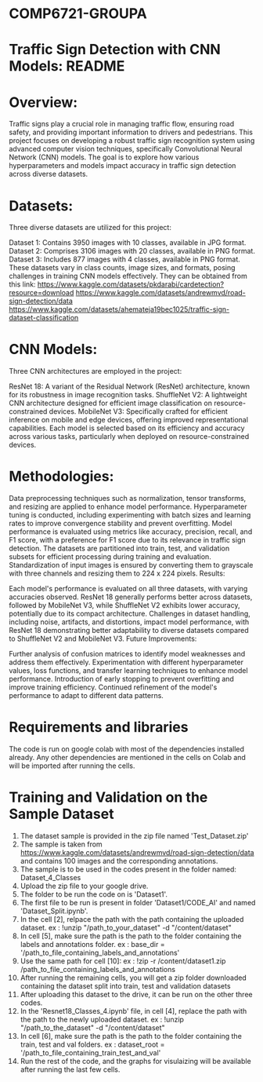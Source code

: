 # COMP6721-GROUPA
# Traffic Sign Detection with CNN Models: README

# Overview:

Traffic signs play a crucial role in managing traffic flow, ensuring road safety, and providing important information to drivers and pedestrians. This project focuses on developing a robust traffic sign recognition system using advanced computer vision techniques, specifically Convolutional Neural Network (CNN) models. The goal is to explore how various hyperparameters and models impact accuracy in traffic sign detection across diverse datasets.

# Datasets:

Three diverse datasets are utilized for this project:

Dataset 1: Contains 3950 images with 10 classes, available in JPG format.
Dataset 2: Comprises 3106 images with 20 classes, available in PNG format.
Dataset 3: Includes 877 images with 4 classes, available in PNG format.
These datasets vary in class counts, image sizes, and formats, posing challenges in training CNN models effectively.
They can be obtained from this link:
https://www.kaggle.com/datasets/pkdarabi/cardetection?resource=download
https://www.kaggle.com/datasets/andrewmvd/road-sign-detection/data
https://www.kaggle.com/datasets/ahemateja19bec1025/traffic-sign-dataset-classification

# CNN Models:

Three CNN architectures are employed in the project:

ResNet 18: A variant of the Residual Network (ResNet) architecture, known for its robustness in image recognition tasks.
ShuffleNet V2: A lightweight CNN architecture designed for efficient image classification on resource-constrained devices.
MobileNet V3: Specifically crafted for efficient inference on mobile and edge devices, offering improved representational capabilities.
Each model is selected based on its efficiency and accuracy across various tasks, particularly when deployed on resource-constrained devices.

# Methodologies:

Data preprocessing techniques such as normalization, tensor transforms, and resizing are applied to enhance model performance.
Hyperparameter tuning is conducted, including experimenting with batch sizes and learning rates to improve convergence stability and prevent overfitting.
Model performance is evaluated using metrics like accuracy, precision, recall, and F1 score, with a preference for F1 score due to its relevance in traffic sign detection.
The datasets are partitioned into train, test, and validation subsets for efficient processing during training and evaluation.
Standardization of input images is ensured by converting them to grayscale with three channels and resizing them to 224 x 224 pixels.
Results:

Each model's performance is evaluated on all three datasets, with varying accuracies observed.
ResNet 18 generally performs better across datasets, followed by MobileNet V3, while ShuffleNet V2 exhibits lower accuracy, potentially due to its compact architecture.
Challenges in dataset handling, including noise, artifacts, and distortions, impact model performance, with ResNet 18 demonstrating better adaptability to diverse datasets compared to ShuffleNet V2 and MobileNet V3.
Future Improvements:

Further analysis of confusion matrices to identify model weaknesses and address them effectively.
Experimentation with different hyperparameter values, loss functions, and transfer learning techniques to enhance model performance.
Introduction of early stopping to prevent overfitting and improve training efficiency.
Continued refinement of the model's performance to adapt to different data patterns.

# Requirements and libraries

The code is run on google colab with most of the dependencies installed already. Any other dependencies are mentioned in the cells on Colab and will be imported after running the cells.
 
# Training and Validation on the Sample Dataset

1. The dataset sample is provided in the zip file named 'Test_Dataset.zip'
2. The sample is taken from https://www.kaggle.com/datasets/andrewmvd/road-sign-detection/data and contains 100 images and the corresponding annotations.
3. The sample is to be used in the codes present in the folder named: Dataset_4_Classes
4. Upload the zip file to your google drive.
5. The folder to be run the code on is 'Dataset1'.
6. The first file to be run is present in folder 'Dataset1/CODE_AI' and named 'Dataset_Split.ipynb'.
7. In the cell [2], relpace the path with the path containing the uploaded dataset.
 ex : !unzip "/path_to_your_dataset" -d "/content/dataset"
8. In cell [5], make sure the path is the path to the folder containing the labels and annotations folder.
 ex : base_dir = '/path_to_file_containing_labels_and_annotations'
9. Use the same path for cell [10]:
 ex : !zip -r /content/dataset1.zip /path_to_file_containing_labels_and_annotations
10. After running the remaining cells, you will get a zip folder downloaded containing the dataset split into train, test and validation datasets
11. After uploading this dataset to the drive, it can be run on the other three codes.
12. In the 'Resnet18_Classes_4.ipynb' file, in cell [4], replace the path with the path to the newly uploaded dataset.
  ex : !unzip "/path_to_the_dataset" -d "/content/dataset"
13.  In cell [6], make sure the path is the path to the folder containing the train, test and val folders.
  ex : dataset_root = '/path_to_file_containing_train_test_and_val'
14. Run the rest of the code, and the graphs for visulaizing will be available after running the last few cells.
